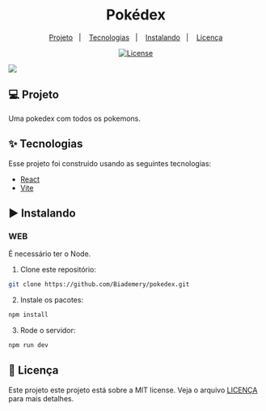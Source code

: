 <h1 align="center">Pokédex</h1>

<p align="center">
  <a href="#-projeto">Projeto</a>&nbsp;&nbsp;&nbsp;|&nbsp;&nbsp;&nbsp;
  <a href="#-tecnologias">Tecnologias</a>&nbsp;&nbsp;&nbsp;|&nbsp;&nbsp;&nbsp;
  <a href="#%EF%B8%8F-instalando">Instalando</a>&nbsp;&nbsp;&nbsp;|&nbsp;&nbsp;&nbsp;
  <a href="#-licença">Licença</a>
</p>

<p align="center">
  <a href="#-license">
    <img alt="License" src="https://img.shields.io/static/v1?label=license&message=MIT&color=4a79a5&labelColor=000000">
  </a>
</p>

<img src="./src/assets/images/pokédex.png">

## 💻 Projeto

Uma pokedex com todos os pokemons.

## ✨ Tecnologias

Esse projeto foi construido usando as seguintes tecnologias:

- [React](https://react.dev/)
- [Vite](https://vitejs.dev/)

## ▶️ Instalando

### WEB

É necessário ter o Node.

1. Clone este repositório:

```sh
git clone https://github.com/Biademery/pokedex.git
```

2. Instale os pacotes:

```sh
npm install
```

3. Rode o servidor:

```sh
npm run dev
```

## 📝 Licença

Este projeto este projeto está sobre a MIT license. Veja o arquivo [LICENÇA](LICENSE.md) para mais detalhes.

